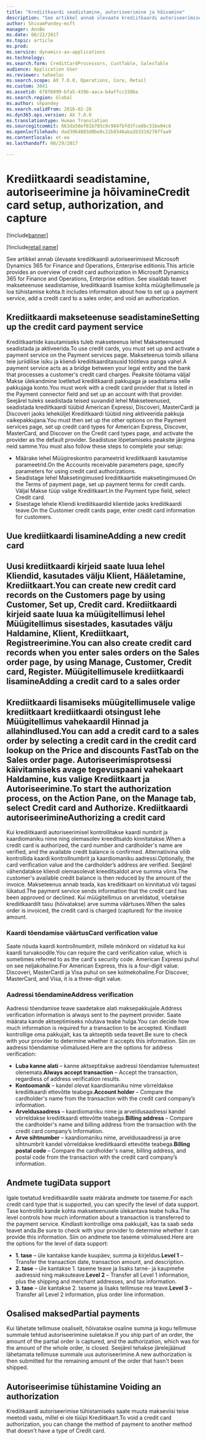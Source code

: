 ```yaml
---
title: "Krediitkaardi seadistamine, autoriseerimine ja hõivamine"
description: "See artikkel annab ülevaate krediitkaardi autoriseerimisest Microsoft Dynamics 365 for Finance and Operations, Enterprise editionis. See sisaldab teavet makseteenuse seadistamise, krediitkaardi lisamise kohta müügitellimusele ja loa tühistamise kohta."
author: ShivamPandey-msft
manager: AnnBe
ms.date: 08/22/2017
ms.topic: article
ms.prod: 
ms.service: dynamics-ax-applications
ms.technology: 
ms.search.form: CreditCardProcessors, CustTable, SalesTable
audience: Application User
ms.reviewer: twheeloc
ms.search.scope: AX 7.0.0, Operations, Core, Retail
ms.custom: 3041
ms.assetid: 678f6899-bfa5-439b-aaca-b4affcc338ba
ms.search.region: Global
ms.author: shpandey
ms.search.validFrom: 2016-02-28
ms.dyn365.ops.version: AX 7.0.0
ms.translationtype: Human Translation
ms.sourcegitcommit: 663da58ef01b705c0c984fbfd3fce8bc31be04c6
ms.openlocfilehash: dad3964003d0be0c22b0346aba2b3319278ffaa9
ms.contentlocale: et-ee
ms.lasthandoff: 08/29/2017

---
```


# <a name="credit-card-setup-authorization-and-capture"></a><span data-ttu-id="ef8db-104">Krediitkaardi seadistamine, autoriseerimine ja hõivamine</span><span class="sxs-lookup"><span data-stu-id="ef8db-104">Credit card setup, authorization, and capture</span></span>

[!include[banner](../includes/banner.md)]

[!include[retail name](../includes/retail-name.md)]


<span data-ttu-id="ef8db-105">See artikkel annab ülevaate krediitkaardi autoriseerimisest Microsoft Dynamics 365 for Finance and Operations, Enterprise editionis.</span><span class="sxs-lookup"><span data-stu-id="ef8db-105">This article provides an overview of credit card authorization in Microsoft Dynamics 365 for Finance and Operations, Enterprise edition.</span></span> <span data-ttu-id="ef8db-106">See sisaldab teavet makseteenuse seadistamise, krediitkaardi lisamise kohta müügitellimusele ja loa tühistamise kohta.</span><span class="sxs-lookup"><span data-stu-id="ef8db-106">It includes information about how to set up a payment service, add a credit card to a sales order, and void an authorization.</span></span>

<a name="setting-up-the-credit-card-payment-service"></a><span data-ttu-id="ef8db-107">Krediitkaardi makseteenuse seadistamine</span><span class="sxs-lookup"><span data-stu-id="ef8db-107">Setting up the credit card payment service</span></span>
------------------------------------------

<span data-ttu-id="ef8db-108">Krediitkaartide kasutamiseks tuleb makseteenus lehel Makseteenused seadistada ja aktiveerida.</span><span class="sxs-lookup"><span data-stu-id="ef8db-108">To use credit cards, you must set up and activate a payment service on the Payment services page.</span></span> <span data-ttu-id="ef8db-109">Makseteenus toimib sillana teie juriidilise isiku ja kliendi krediitkaarditasusid töötleva panga vahel.</span><span class="sxs-lookup"><span data-stu-id="ef8db-109">A payment service acts as a bridge between your legal entity and the bank that processes a customer's credit card charges.</span></span> <span data-ttu-id="ef8db-110">Peaksite töötama väljal Makse ülekandmine loetletud krediitkaardi pakkujaga ja seadistama selle pakkujaga konto.</span><span class="sxs-lookup"><span data-stu-id="ef8db-110">You must work with a credit card provider that is listed in the Payment connector field and set up an account with that provider.</span></span> <span data-ttu-id="ef8db-111">Seejärel tuleks seadistada teised suvandid lehel Makseteenused, seadistada krediitkaardi tüübid American Expressi, Discoveri, MasterCardi ja Discoveri jaoks leheküljel Krediitkaardi tüübid ning aktiveerida pakkuja vaikepakkujana.</span><span class="sxs-lookup"><span data-stu-id="ef8db-111">You must then set up the other options on the Payment services page, set up credit card types for American Express, Discover, MasterCard, and Discover on the Credit card types page, and activate the provider as the default provider.</span></span> <span data-ttu-id="ef8db-112">Seadistuse lõpetamiseks peaksite järgima neid samme.</span><span class="sxs-lookup"><span data-stu-id="ef8db-112">You must also follow these steps to complete your setup:</span></span>
-   <span data-ttu-id="ef8db-113">Määrake lehel Müügireskontro parameetrid krediitkaardi kasutamise parameetrid.</span><span class="sxs-lookup"><span data-stu-id="ef8db-113">On the Accounts receivable parameters page, specify parameters for using credit card authorizations.</span></span>
-   <span data-ttu-id="ef8db-114">Seadistage lehel Maksetingimused krediitkaartide maksetingimused.</span><span class="sxs-lookup"><span data-stu-id="ef8db-114">On the Terms of payment page, set up payment terms for credit cards.</span></span> <span data-ttu-id="ef8db-115">Väljal Makse tüüp valige Krediitkaart.</span><span class="sxs-lookup"><span data-stu-id="ef8db-115">In the Payment type field, select Credit card.</span></span>
-   <span data-ttu-id="ef8db-116">Sisestage lehele Kliendi krediitkaardid klientide jaoks krediitkaardi teave.</span><span class="sxs-lookup"><span data-stu-id="ef8db-116">On the Customer credit cards page, enter credit card information for customers.</span></span>

## <a name="adding-a-new-credit-card"></a><span data-ttu-id="ef8db-117">Uue krediitkaardi lisamine</span><span class="sxs-lookup"><span data-stu-id="ef8db-117">Adding a new credit card</span></span>
<span data-ttu-id="ef8db-118">Uusi krediitkaardi kirjeid saate luua lehel Kliendid, kasutades välju Klient, Hääletamine, Krediitkaart.</span><span class="sxs-lookup"><span data-stu-id="ef8db-118">You can create new credit card records on the Customers page by using Customer, Set up, Credit card.</span></span> <span data-ttu-id="ef8db-119">Krediitkaardi kirjeid saate luua ka müügitellimusi lehel Müügitellimus sisestades, kasutades välju Haldamine, Klient, Krediitkaart, Registreerimine.</span><span class="sxs-lookup"><span data-stu-id="ef8db-119">You can also create credit card records when you enter sales orders on the Sales order page, by using Manage, Customer, Credit card, Register.</span></span>
<span data-ttu-id="ef8db-120">Müügitellimusele krediitkaardi lisamine</span><span class="sxs-lookup"><span data-stu-id="ef8db-120">Adding a credit card to a sales order</span></span>
-------------------------------------

<span data-ttu-id="ef8db-121">Krediitkaardi lisamiseks müügitellimusele valige krediitkaart krediitkaardi otsingust lehe Müügitellimus vahekaardil Hinnad ja allahindlused.</span><span class="sxs-lookup"><span data-stu-id="ef8db-121">You can add a credit card to a sales order by selecting a credit card in the credit card lookup on the Price and discounts FastTab on the Sales order page.</span></span> <span data-ttu-id="ef8db-122">Autoriseerimisprotsessi käivitamiseks avage tegevuspaani vahekaart Haldamine, kus valige Krediitkaart ja Autoriseerimine.</span><span class="sxs-lookup"><span data-stu-id="ef8db-122">To start the authorization process, on the Action Pane, on the Manage tab, select Credit card and Authorize.</span></span>
<span data-ttu-id="ef8db-123">Krediitkaardi autoriseerimine</span><span class="sxs-lookup"><span data-stu-id="ef8db-123">Authorizing a credit card</span></span>
-------------------------

<span data-ttu-id="ef8db-124">Kui krediitkaardi autoriseerimisel kontrollitakse kaardi numbrit ja kaardiomaniku nime ning olemasolev kreeditsaldo kinnitatakse.</span><span class="sxs-lookup"><span data-stu-id="ef8db-124">When a credit card is authorized, the card number and cardholder's name are verified, and the available credit balance is confirmed.</span></span> <span data-ttu-id="ef8db-125">Alternatiivina võib kontrollida kaardi kontrollnumbrit ja kaardiomaniku aadressi.</span><span class="sxs-lookup"><span data-stu-id="ef8db-125">Optionally, the card verification value and the cardholder’s address are verified.</span></span> <span data-ttu-id="ef8db-126">Seejärel vähendatakse kliendi olemasolevat kreeditsaldot arve summa võrra.</span><span class="sxs-lookup"><span data-stu-id="ef8db-126">The customer's available credit balance is then reduced by the amount of the invoice.</span></span> <span data-ttu-id="ef8db-127">Makseteenus annab teada, kas krediitkaart on kinnitatud või tagasi lükatud.</span><span class="sxs-lookup"><span data-stu-id="ef8db-127">The payment service sends information that the credit card has been approved or declined.</span></span> <span data-ttu-id="ef8db-128">Kui müügitellimus on arveldatud, võetakse krediitkaardilt tasu (hõivatakse) arve summa väärtuses.</span><span class="sxs-lookup"><span data-stu-id="ef8db-128">When the sales order is invoiced, the credit card is charged (captured) for the invoice amount.</span></span>

### <a name="card-verification-value"></a><span data-ttu-id="ef8db-129">Kaardi tõendamise väärtus</span><span class="sxs-lookup"><span data-stu-id="ef8db-129">Card verification value</span></span>

<span data-ttu-id="ef8db-130">Saate nõuda kaardi kontrollnumbrit, millele mõnikord on viidatud ka kui kaardi turvakoodile.</span><span class="sxs-lookup"><span data-stu-id="ef8db-130">You can require the card verification value, which is sometimes referred to as the card's security code.</span></span> <span data-ttu-id="ef8db-131">American Expressi puhul on see neljakohaline.</span><span class="sxs-lookup"><span data-stu-id="ef8db-131">For American Express, this is a four-digit value.</span></span> <span data-ttu-id="ef8db-132">Discoveri, MasterCardi ja Visa puhul on see kolmekohaline.</span><span class="sxs-lookup"><span data-stu-id="ef8db-132">For Discover, MasterCard, and Visa, it is a three-digit value.</span></span>

### <a name="address-verification"></a><span data-ttu-id="ef8db-133">Aadressi tõendamine</span><span class="sxs-lookup"><span data-stu-id="ef8db-133">Address verification</span></span>

<span data-ttu-id="ef8db-134">Aadressi tõendamise teave saadetakse alati maksepakkujale.</span><span class="sxs-lookup"><span data-stu-id="ef8db-134">Address verification information is always sent to the payment provider.</span></span> <span data-ttu-id="ef8db-135">Saate määrata kande aktseptimiseks nõutava teabe hulga.</span><span class="sxs-lookup"><span data-stu-id="ef8db-135">You can decide how much information is required for a transaction to be accepted.</span></span> <span data-ttu-id="ef8db-136">Kindlasti kontrollige oma pakkujalt, kas ta aktseptib seda teavet.</span><span class="sxs-lookup"><span data-stu-id="ef8db-136">Be sure to check with your provider to determine whether it accepts this information.</span></span> <span data-ttu-id="ef8db-137">Siin on aadressi tõendamise võimalused.</span><span class="sxs-lookup"><span data-stu-id="ef8db-137">Here are the options for address verification:</span></span>
-   <span data-ttu-id="ef8db-138">**Luba kanne alati** – kanne aktseptitakse aadressi tõendamise tulemustest olenemata.</span><span class="sxs-lookup"><span data-stu-id="ef8db-138">**Always accept transaction** – Accept the transaction, regardless of address verification results.</span></span>
-   <span data-ttu-id="ef8db-139">**Kontoomanik** – kandel olevat kaardiomaniku nime võrreldakse krediitkaardi ettevõtte teabega.</span><span class="sxs-lookup"><span data-stu-id="ef8db-139">**Account holder** – Compare the cardholder's name from the transaction with the credit card company’s information.</span></span>
-   <span data-ttu-id="ef8db-140">**Arveldusaadress** – kaardiomaniku nime ja arveldusaadressi kandel võrreldakse krediitkaardi ettevõtte teabega.</span><span class="sxs-lookup"><span data-stu-id="ef8db-140">**Billing address** – Compare the cardholder's name and billing address from the transaction with the credit card company’s information.</span></span>
-   <span data-ttu-id="ef8db-141">**Arve sihtnumber** – kaardiomaniku nime, arveldusaadressi ja arve sihtnumbrit kandel võrreldakse krediitkaardi ettevõtte teabega.</span><span class="sxs-lookup"><span data-stu-id="ef8db-141">**Billing postal code** – Compare the cardholder's name, billing address, and postal code from the transaction with the credit card company’s information.</span></span>

## <a name="data-support"></a><span data-ttu-id="ef8db-142">Andmete tugi</span><span class="sxs-lookup"><span data-stu-id="ef8db-142">Data support</span></span>
<span data-ttu-id="ef8db-143">Igale toetatud krediitkaardile saate määrata andmete toe taseme.</span><span class="sxs-lookup"><span data-stu-id="ef8db-143">For each credit card type that is supported, you can specify the level of data support.</span></span> <span data-ttu-id="ef8db-144">Tase kontrollib kande kohta makseteenusele ülekantava teabe hulka.</span><span class="sxs-lookup"><span data-stu-id="ef8db-144">The level controls how much information about a transaction is transferred to the payment service.</span></span> <span data-ttu-id="ef8db-145">Kindlasti kontrollige oma pakkujalt, kas ta saab seda teavet anda.</span><span class="sxs-lookup"><span data-stu-id="ef8db-145">Be sure to check with your provider to determine whether it can provide this information.</span></span> <span data-ttu-id="ef8db-146">Siin on andmete toe taseme võimalused.</span><span class="sxs-lookup"><span data-stu-id="ef8db-146">Here are the options for the level of data support:</span></span>
-   <span data-ttu-id="ef8db-147">**1. tase** – üle kantakse kande kuupäev, summa ja kirjeldus.</span><span class="sxs-lookup"><span data-stu-id="ef8db-147">**Level 1** – Transfer the transaction date, transaction amount, and description.</span></span>
-   <span data-ttu-id="ef8db-148">**2. tase** – üle kantakse 1. taseme teave ja lisaks tarne- ja kaupmehe aadressid ning maksuteave.</span><span class="sxs-lookup"><span data-stu-id="ef8db-148">**Level 2** – Transfer all Level 1 information, plus the shipping and merchant addresses, and tax information.</span></span>
-   <span data-ttu-id="ef8db-149">**3. tase** – üle kantakse 2. taseme ja lisaks tellimuse rea teave.</span><span class="sxs-lookup"><span data-stu-id="ef8db-149">**Level 3** – Transfer all Level 2 information, plus order line information.</span></span>

## <a name="partial-payments"></a><span data-ttu-id="ef8db-150">Osalised maksed</span><span class="sxs-lookup"><span data-stu-id="ef8db-150">Partial payments</span></span>
<span data-ttu-id="ef8db-151">Kui lähetate tellimuse osaliselt, hõivatakse osaline summa ja kogu tellimuse summale tehtud autoriseerimine suletakse.</span><span class="sxs-lookup"><span data-stu-id="ef8db-151">If you ship part of an order, the amount of the partial order is captured, and the authorization, which was for the amount of the whole order, is closed.</span></span> <span data-ttu-id="ef8db-152">Seejärel tehakse järelejäänud lähetamata tellimuse summale uus autoriseerimine.</span><span class="sxs-lookup"><span data-stu-id="ef8db-152">A new authorization is then submitted for the remaining amount of the order that hasn't been shipped.</span></span>

## <a name="voiding-an-authorization"></a><span data-ttu-id="ef8db-153">Autoriseerimise tühistamine </span><span class="sxs-lookup"><span data-stu-id="ef8db-153">Voiding an authorization</span></span>
<span data-ttu-id="ef8db-154">Krediitkaardi autoriseerimise tühistamiseks saate muuta makseviisi teise meetodi vastu, millel ei ole tüüpi Krediitkaart.</span><span class="sxs-lookup"><span data-stu-id="ef8db-154">To void a credit card authorization, you can change the method of payment to another method that doesn't have a type of Credit card.</span></span>






